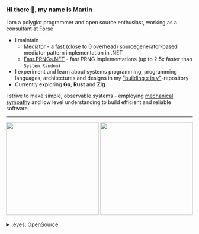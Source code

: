 ### Hi there 👋, my name is Martin
I am a polyglot programmer and open source enthusiast, working as a consultant at [Forse](https://forse.no/) <img src="https://raw.githubusercontent.com/csmoore/country-flag-icons/8f7c50904bb7080b8aef99c3fa836305117bcbc1/country-flags-4x3-svg/no.svg" height="12" />

* I maintain
  * [Mediator](https://github.com/martinothamar/Mediator) - a fast (close to 0 overhead) sourcegenerator-based mediator pattern implementation in .NET
  * [Fast.PRNGs.NET](https://github.com/martinothamar/Fast.PRNGs.NET) - fast PRNG implementations (up to 2.5x faster than `System.Random`)
* I experiment and learn about systems programming, programming languages, architectures and designs in my ["building x in y"](https://github.com/martinothamar/building-x-in-y)-repository
* Currently exploring **Go**, **Rust** and **Zig** 

I strive to make simple, observable systems - employing [mechanical sympathy](https://www.youtube.com/watch?v=MC1EKLQ2Wmg) and low level understanding to build efficient and reliable software.

<hr />

<p float="left">
  <img src="https://github-readme-stats.vercel.app/api?username=martinothamar&show_icons=true&count_private=true" height="250" />
  <img src="https://github-readme-stats.vercel.app/api/top-langs/?username=martinothamar" height="250" />
</p>

<details>
  
<summary>:eyes: OpenSource</summary>
<br />

<img src="https://github-contributor-stats.vercel.app/api?username=martinothamar&combine_all_yearly_contributions=true&limit=10" />

</details>
